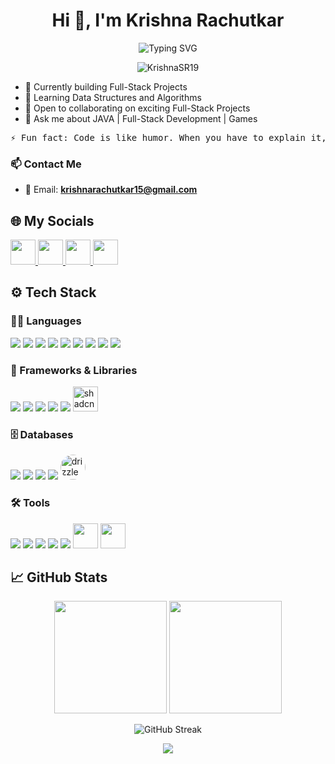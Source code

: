 <h1 align="center">Hi 👋, I'm Krishna Rachutkar</h1>

<p align="center">
  <img src="https://readme-typing-svg.herokuapp.com?font=Fira+Code&weight=600&size=22&pause=1000&color=00ADB5&center=true&vCenter=true&width=435&lines=Full+Stack+Developer+%F0%9F%92%BB;DSA+%F0%9F%93%96;Electronics+%2B+Code+%3D+%E2%9D%A4%EF%B8%8F" alt="Typing SVG" />
</p>

<p align="center">
  <img src="https://komarev.com/ghpvc/?username=KrishnaSR19&label=Profile%20views&color=0e75b6&style=flat" alt="KrishnaSR19" />
</p>

- 🔭 Currently building Full-Stack Projects  
- 🌱 Learning Data Structures and Algorithms  
- 🤝 Open to collaborating on exciting Full-Stack Projects  
- 💬 Ask me about JAVA | Full-Stack Development | Games

<pre>⚡ Fun fact: Code is like humor. When you have to explain it, it’s bad. </pre>

### 📫 Contact Me

- 📩 Email: **krishnarachutkar15@gmail.com**

## 🌐 My Socials

<p>
  <a href="https://www.linkedin.com/in/krishnkant-rachutkar-072a4b22a" target="_blank">
    <img src="https://skillicons.dev/icons?i=linkedin" height="40"/>
  </a>
  
  <a href="https://www.instagram.com/krishna_r19" target="_blank">
    <img src="https://skillicons.dev/icons?i=instagram" height="40"/>
  </a>
  <a href="https://x.com/krishna_r36" target="_blank">
    <img src="https://skillicons.dev/icons?i=twitter" height="40"/>
  </a>

  <a href="https://discordapp.com/users/1089331448575688785" target="_blank">
    <img src="https://skillicons.dev/icons?i=discord" height="40"/>
  </a>
</p>

## ⚙️ Tech Stack

### 👨‍💻 Languages
<p>
  <a href="https://www.java.com/" target="_blank"><img src="https://skillicons.dev/icons?i=java" /></a>
  <a href="https://www.learn-c.org/" target="_blank"><img src="https://skillicons.dev/icons?i=c" /></a>
    <a href="https://isocpp.org/" target="_blank"><img src="https://skillicons.dev/icons?i=cpp" /></a>
  <a href="https://developer.mozilla.org/en-US/docs/Web/JavaScript" target="_blank"><img src="https://skillicons.dev/icons?i=js" /></a>
  <a href="https://www.typescriptlang.org/" target="_blank"><img src="https://skillicons.dev/icons?i=ts" /></a>
  <a href="https://www.python.org/" target="_blank"><img src="https://skillicons.dev/icons?i=python" /></a>
  <a href="https://www.php.net/" target="_blank"><img src="https://skillicons.dev/icons?i=php" /></a>
  <a href="https://developer.mozilla.org/en-US/docs/Web/HTML" target="_blank"><img src="https://skillicons.dev/icons?i=html" /></a>
  <a href="https://developer.mozilla.org/en-US/docs/Web/CSS" target="_blank"><img src="https://skillicons.dev/icons?i=css" /></a>
</p>

### 🧩 Frameworks & Libraries
<p>
  <a href="https://nextjs.org/" target="_blank"><img src="https://skillicons.dev/icons?i=nextjs" /></a>
  <a href="https://reactjs.org/" target="_blank"><img src="https://skillicons.dev/icons?i=react" /></a>
  <a href="https://nodejs.org/" target="_blank"><img src="https://skillicons.dev/icons?i=nodejs" /></a>
  <a href="https://expressjs.com/" target="_blank"><img src="https://skillicons.dev/icons?i=express" /></a>
  <a href="https://tailwindcss.com/" target="_blank"><img src="https://skillicons.dev/icons?i=tailwind" /></a>
  <a href="https://ui.shadcn.com/" target="_blank"><img src="https://avatars.githubusercontent.com/u/139895814?s=200&v=4" alt="shadcn" width="40"/></a>
</p>

### 🗄️ Databases
<p>
  <a href="https://www.mysql.com/" target="_blank"><img src="https://skillicons.dev/icons?i=mysql" /></a>
  <a href="https://www.mongodb.com/" target="_blank"><img src="https://skillicons.dev/icons?i=mongodb" /></a>
  <a href="https://firebase.google.com/" target="_blank"><img src="https://skillicons.dev/icons?i=firebase" /></a>
  <a href="https://www.postgresql.org/" target="_blank"><img src="https://skillicons.dev/icons?i=postgres" /></a>
  <a href="https://orm.drizzle.team/" target="_blank"><img src="https://avatars.githubusercontent.com/u/131260848?s=200&v=4" alt="drizzle" width="40" style="border-radius: 50%;" /></a>
</p>

### 🛠️ Tools
<p>
  <a href="https://www.figma.com/" target="_blank"><img src="https://skillicons.dev/icons?i=figma" /></a>
  <a href="https://git-scm.com/" target="_blank"><img src="https://skillicons.dev/icons?i=git" /></a>
  <a href="https://github.com/" target="_blank"><img src="https://skillicons.dev/icons?i=github" /></a>
  <a href="https://www.docker.com/" target="_blank"><img src="https://skillicons.dev/icons?i=docker" /></a>
  <a href="https://www.postman.com/" target="_blank"><img src="https://skillicons.dev/icons?i=postman" /></a>
  <a href="https://www.arduino.cc/" target="_blank"><img src="https://cdn.worldvectorlogo.com/logos/arduino-1.svg" width="40"/></a>
  <a href="https://www.anaconda.com/" target="_blank"><img src="https://cdn.jsdelivr.net/gh/devicons/devicon/icons/anaconda/anaconda-original.svg" width="40"/></a>
</p>


## 📈 GitHub Stats

<p align="center">
  <img src="https://github-readme-stats.vercel.app/api?username=KrishnaSR19&show_icons=true&theme=radical" height="180"/>
  <img src="https://github-readme-stats.vercel.app/api/top-langs/?username=KrishnaSR19&layout=compact&theme=radical" height="180"/>
</p>

<p align="center">
  <img src="https://github-readme-streak-stats.herokuapp.com/?user=KrishnaSR19&theme=radical" alt="GitHub Streak"/>
</p>

<p align="center">
  <img src="https://github-readme-activity-graph.vercel.app/graph?username=KrishnaSR19&theme=react-dark" />
</p>
